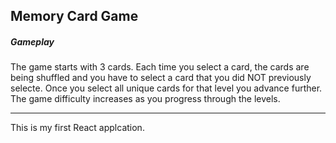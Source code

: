 ## Memory Card Game

##### Gameplay

The game starts with 3 cards. Each time you select a card, the cards are being shuffled and you have to select a card that you did NOT previously selecte. Once you select all unique cards for that level you advance further. The game difficulty increases as you progress through the levels.

---

This is my first React applcation.
